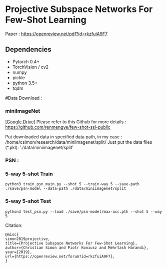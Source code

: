 # Projective Subspace Networks For Few-Shot Learning
Paper : https://openreview.net/pdf?id=rkzfuiA9F7


## Dependencies
* Pytorch 0.4+
* TorchVision / cv2
* numpy
* pickle
* python 3.5+
* tqdm


#Data Download : 

### miniImageNet
[[Google Drive](https://drive.google.com/open?id=16V_ZlkW4SsnNDtnGmaBRq2OoPmUOc5mY)]
Please refer to this Github for more details : https://github.com/renmengye/few-shot-ssl-public

Put downloaded data in specified data path, in my case : /home/csimon/research/data/miniimagenet/split/
Just put the data files (*.pkl): './data/miniimagenet/split'

### PSN : 

### 5-way 5-shot Train
`python3 train_psn_main.py --shot 5 --train-way 5 --save-path ./save/psn-model --data-path ./data/miniimagenet/split`

### 5-way 5-shot Test
`python3 test_psn.py --load ./save/psn-model/max-acc.pth --shot 5 --way 5`


Citation:

```
@misc{
simon2019projective,
title={Projective Subspace Networks For Few-Shot Learning},
author={Christian Simon and Piotr Koniusz and Mehrtash Harandi},
year={2019},
url={https://openreview.net/forum?id=rkzfuiA9F7},
}
 ```



